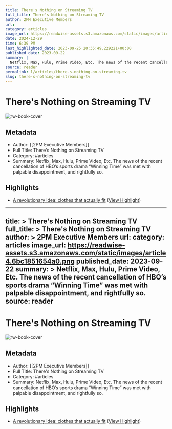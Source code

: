 ```yaml
---
title: There's Nothing on Streaming TV
full_title: There's Nothing on Streaming TV
author: 2PM Executive Members
url: 
category: articles
image_url: https://readwise-assets.s3.amazonaws.com/static/images/article4.6bc1851654a0.png
date: 2024-12-29
time: 6:39 PM
last_highlighted_date: 2023-09-25 20:35:49.229221+00:00
published_date: 2023-09-22
summary: |
  Netflix, Max, Hulu, Prime Video, Etc. The news of the recent cancellation of HBO’s sports drama “Winning Time” was met with palpable disappointment, and rightfully so.
source: reader
permalink: l/articles/there-s-nothing-on-streaming-tv
slug: there-s-nothing-on-streaming-tv
---
```

# There's Nothing on Streaming TV

![rw-book-cover](https://readwise-assets.s3.amazonaws.com/static/images/article4.6bc1851654a0.png)

## Metadata
- Author: [[2PM Executive Members]]
- Full Title: There's Nothing on Streaming TV
- Category: #articles
- Summary: Netflix, Max, Hulu, Prime Video, Etc. The news of the recent cancellation of HBO’s sports drama “Winning Time” was met with palpable disappointment, and rightfully so.

## Highlights
- [A revolutionary idea: clothes that actually fit](https://2PML.us17.list-manage.com/track/click?u=e5c9ff1dc004212156ddfb8ed&id=de396b49cb&e=b4a0bccc17) ([View Highlight](https://read.readwise.io/read/01hb70w9k50vtt35s5b3dqaj41))


---
title: >
  There's Nothing on Streaming TV
full_title: >
  There's Nothing on Streaming TV
author: >
  2PM Executive Members
url: 
category: articles
image_url: https://readwise-assets.s3.amazonaws.com/static/images/article4.6bc1851654a0.png
published_date: 2023-09-22
summary: >
  Netflix, Max, Hulu, Prime Video, Etc. The news of the recent cancellation of HBO’s sports drama “Winning Time” was met with palpable disappointment, and rightfully so.
source: reader
---
# There's Nothing on Streaming TV

![rw-book-cover](https://readwise-assets.s3.amazonaws.com/static/images/article4.6bc1851654a0.png)

## Metadata
- Author: [[2PM Executive Members]]
- Full Title: There's Nothing on Streaming TV
- Category: #articles
- Summary: Netflix, Max, Hulu, Prime Video, Etc. The news of the recent cancellation of HBO’s sports drama “Winning Time” was met with palpable disappointment, and rightfully so.

## Highlights
- [A revolutionary idea: clothes that actually fit](https://2PML.us17.list-manage.com/track/click?u=e5c9ff1dc004212156ddfb8ed&id=de396b49cb&e=b4a0bccc17) ([View Highlight](https://read.readwise.io/read/01hb70w9k50vtt35s5b3dqaj41))


